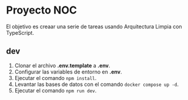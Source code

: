 # Proyecto NOC

El objetivo es creaar una serie de tareas usando Arquitectura Limpia con TypeScript.

## dev

1. Clonar el archivo **.env.template** a **.env**.
2. Configurar las variables de entorno en **.env**.
3. Ejecutar el comando ```npm install```.
4. Levantar las bases de datos con el comando ```docker compose up -d```.
5. Ejecutar el comando ```npm run dev```.
